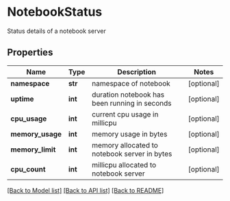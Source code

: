 # NotebookStatus

Status details of a notebook server
## Properties
Name | Type | Description | Notes
------------ | ------------- | ------------- | -------------
**namespace** | **str** | namespace of notebook | [optional] 
**uptime** | **int** | duration notebook has been running in seconds | [optional] 
**cpu_usage** | **int** | current cpu usage in millicpu | [optional] 
**memory_usage** | **int** | memory usage in bytes | [optional] 
**memory_limit** | **int** | memory allocated to notebook server in bytes | [optional] 
**cpu_count** | **int** | millicpu allocated to notebook server | [optional] 

[[Back to Model list]](../README.md#documentation-for-models) [[Back to API list]](../README.md#documentation-for-api-endpoints) [[Back to README]](../README.md)


